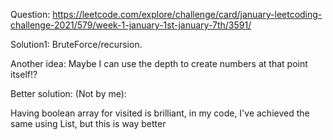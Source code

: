 Question: https://leetcode.com/explore/challenge/card/january-leetcoding-challenge-2021/579/week-1-january-1st-january-7th/3591/

 

Solution1: BruteForce/recursion.

Another idea: Maybe I can use the depth to create numbers at that point itself!?

Better solution: (Not by me):

Having boolean array for visited is brilliant, in my code, I've achieved the same using List, but this is way better